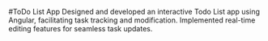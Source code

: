 #ToDo List App
Designed and developed an interactive Todo List app using Angular, facilitating task tracking and modification.
Implemented real-time editing features for seamless task updates.
